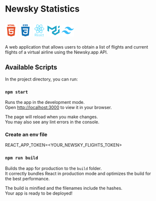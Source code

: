 # Newsky Statistics<br><br><img src="https://raw.githubusercontent.com/devicons/devicon/master/icons/html5/html5-plain-wordmark.svg" alt="html5" width="40" height="40"/> <img src="https://raw.githubusercontent.com/devicons/devicon/master/icons/css3/css3-plain-wordmark.svg" alt="css3" width="40" height="40"/> <img src="https://raw.githubusercontent.com/devicons/devicon/master/icons/react/react-original-wordmark.svg" alt="react" width="40" height="40"/> <img src="https://raw.githubusercontent.com/devicons/devicon/master/icons/materialui/materialui-plain.svg" alt="materialui" width="40" height="40"/> <img src="https://raw.githubusercontent.com/devicons/devicon/master/icons/tailwindcss/tailwindcss-plain.svg" alt="tailwind" width="40" height="40"/>

A web application that allows users to obtain a list of flights and current flights of a virtual airline using the Newsky.app API.

## Available Scripts

In the project directory, you can run:

### `npm start`

Runs the app in the development mode.\
Open [http://localhost:3000](http://localhost:3000) to view it in your browser.

The page will reload when you make changes.\
You may also see any lint errors in the console.

### Create an env file
REACT_APP_TOKEN=<YOUR_NEWSKY_FLIGHTS_TOKEN>

### `npm run build`

Builds the app for production to the `build` folder.\
It correctly bundles React in production mode and optimizes the build for the best performance.

The build is minified and the filenames include the hashes.\
Your app is ready to be deployed!

